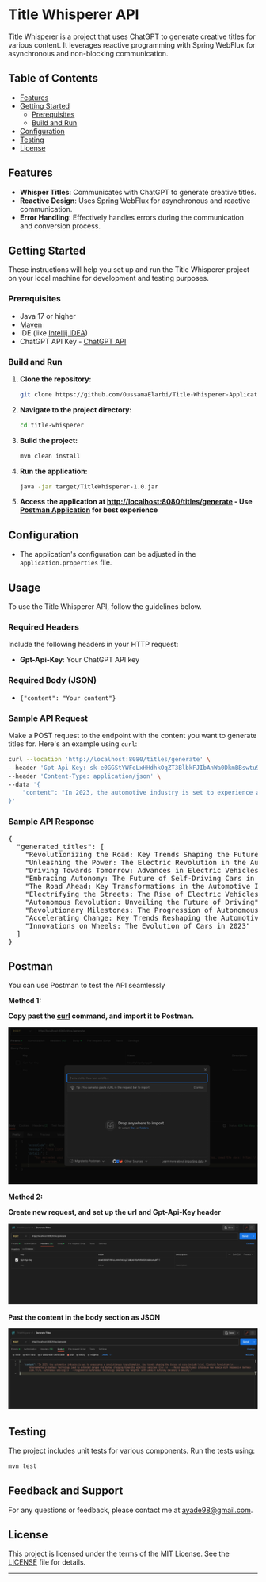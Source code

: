# Title Whisperer API

Title Whisperer is a project that uses ChatGPT to generate creative titles for various content. It leverages reactive
programming with Spring WebFlux for asynchronous and non-blocking communication.

## Table of Contents

- [Features](#features)
- [Getting Started](#getting-started)
    - [Prerequisites](#prerequisites)
    - [Build and Run](#build-and-run)
- [Configuration](#configuration)
- [Testing](#testing)
- [License](#license)

## Features

- **Whisper Titles**: Communicates with ChatGPT to generate creative titles.
- **Reactive Design**: Uses Spring WebFlux for asynchronous and reactive communication.
- **Error Handling**: Effectively handles errors during the communication and conversion process.

## Getting Started

These instructions will help you set up and run the Title Whisperer project on your local machine for development and
testing purposes.

### Prerequisites

- Java 17 or higher
- [Maven](https://maven.apache.org/)
- IDE (like [Intellij IDEA](https://www.jetbrains.com/idea/download))
- ChatGPT API Key - [ChatGPT API](https://chat.openai.com/docs/api-key)

### Build and Run

1. **Clone the repository:**

    ```bash
    git clone https://github.com/OussamaElarbi/Title-Whisperer-Application.git
    ```

2. **Navigate to the project directory:**

    ```bash
    cd title-whisperer
    ```

3. **Build the project:**

    ```bash
    mvn clean install
    ```

4. **Run the application:**

    ```bash
    java -jar target/TitleWhisperer-1.0.jar 
    ```

5. **Access the application at [http://localhost:8080/titles/generate](http://localhost:8080/titles/generate) - Use [Postman Application](https://www.postman.com/downloads/) for best experience**

## Configuration

- The application's configuration can be adjusted in the `application.properties` file.

## Usage

To use the Title Whisperer API, follow the guidelines below.

### Required Headers

Include the following headers in your HTTP request:

- **Gpt-Api-Key**: Your ChatGPT API key

### Required Body (JSON)
- `{"content": "Your content"}`

### Sample API Request

Make a POST request to the endpoint with the content you want to generate titles for. Here's an example using `curl`:

```bash
curl --location 'http://localhost:8080/titles/generate' \
--header 'Gpt-Api-Key: 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' \
--header 'Content-Type: application/json' \
--data '{
    "content": "In 2023, the automotive industry is set to experience a revolutionary transformation. Key trends shaping the future of cars include:\n\n1. Electric Revolution:\n   - Advancements in battery technology lead to extended ranges and faster charging times for electric vehicles (EVs).\n   - Major manufacturers introduce new models with impressive battery life.\n\n2. Autonomous Driving:\n   - Progress in autonomous technology reaches new heights, with Level 4 autonomy becoming a reality."
}'
 ```

### Sample API Response
<pre>
{
  "generated_titles": [
    "Revolutionizing the Road: Key Trends Shaping the Future of Cars in 2023",
    "Unleashing the Power: The Electric Revolution in the Automotive Industry",
    "Driving Towards Tomorrow: Advances in Electric Vehicles in 2023",
    "Embracing Autonomy: The Future of Self-Driving Cars in 2023",
    "The Road Ahead: Key Transformations in the Automotive Industry",
    "Electrifying the Streets: The Rise of Electric Vehicles in 2023",
    "Autonomous Revolution: Unveiling the Future of Driving",
    "Revolutionary Milestones: The Progression of Autonomous Technology in 2023",
    "Accelerating Change: Key Trends Reshaping the Automotive Industry",
    "Innovations on Wheels: The Evolution of Cars in 2023"
  ]
}
</pre>

## Postman 

You can use Postman to test the API seamlessly

**Method 1:**

**Copy past the [curl](#Sample-API-Request) command, and import it to Postman.**

![Picture 1](screenshots/screenshot_2.png)

**Method 2:**

**Create new request, and set up the url and Gpt-Api-Key header**

![Picture 2](screenshots/screenshot_1.png)

**Past the content in the body section as JSON**

![Picture 3](screenshots/screenshot_3.png)



## Testing

The project includes unit tests for various components. Run the tests using:

```bash
mvn test
```

Feedback and Support
--------------------

For any questions or feedback, please contact me at <ayade98@gmail.com>.


## License

This project is licensed under the terms of the MIT License. See the [LICENSE](https://github.com/OussamaElarbi/Title-Whisperer-Application/blob/ecc05a93a4109a91149f0520f2b4626fa6dc6746/LICENSE.txt) file for details.

* * * * *
